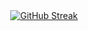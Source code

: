 <div align="center">
  <a href="https://git.io/streak-stats">
    <img src="https://streak-stats.demolab.com?user=cp99says&theme=dark&hide_border=true&border_radius=0&mode=weekly" alt="GitHub Streak">
  </a>
</div>
